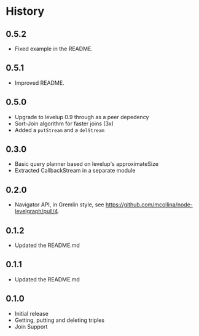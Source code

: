 
History
======

## 0.5.2

* Fixed example in the README.

## 0.5.1

* Improved README.

## 0.5.0

* Upgrade to levelup 0.9 through as a peer depedency
* Sort-Join algorithm for faster joins (3x)
* Added a `putStream` and a `delStream`

## 0.3.0

* Basic query planner based on levelup's approximateSize
* Extracted CallbackStream in a separate module

## 0.2.0

* Navigator API, in Gremlin style, see
  https://github.com/mcollina/node-levelgraph/pull/4.

## 0.1.2

* Updated the README.md

## 0.1.1

* Updated the README.md

## 0.1.0

* Initial release
* Getting, putting and deleting triples
* Join Support
